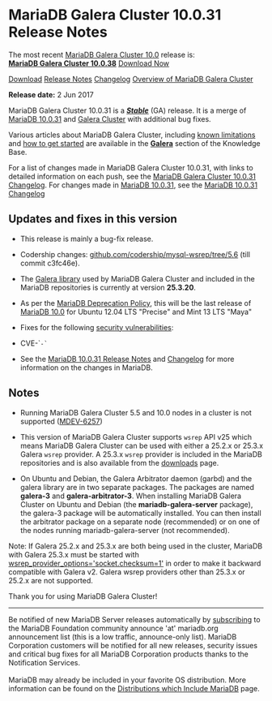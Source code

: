 # MariaDB Galera Cluster 10.0.31 Release Notes

The most recent [MariaDB Galera Cluster 10.0](/kb/en/galera/) release is:<br>
<span class="cstm-style lead"><strong>[MariaDB Galera Cluster 10.0.38](/replication/galera-cluster/mariadb-galera-cluster-releases/mariadb-galera-100-release-notes/mariadb-galera-cluster-10038-release-notes)</strong> [Download<span>&nbsp;</span>Now](https://downloads.mariadb.org/mariadb-galera/10.0)</span>

[Download](http://downloads.mariadb.org/mariadb-galera/10.0.31)
[Release Notes](/replication/galera-cluster/mariadb-galera-cluster-releases/mariadb-galera-100-release-notes/mariadb-galera-cluster-10031-release-notes)
[Changelog](/replication/galera-cluster/mariadb-galera-cluster-releases/mariadb-galera-100-changelogs/mariadb-galera-cluster-10031-changelog)
[Overview of MariaDB Galera Cluster](/replication/galera-cluster/what-is-mariadb-galera-cluster)

<strong>Release date:</strong> 2 Jun 2017

MariaDB Galera Cluster 10.0.31 is a <strong><em>[Stable](/kb/en/release-criteria/)</em></strong> (GA)
release. It is a merge of [MariaDB 10.0.31](/kb/en/mariadb-10031-release-notes/) and
[Galera Cluster](http://codership.com/content/using-galera-cluster) with
additional bug fixes.

Various articles about MariaDB Galera Cluster, including
[known limitations](/replication/galera-cluster/mariadb-galera-cluster-known-limitations) and
[how to get started](/replication/galera-cluster/getting-started-with-mariadb-galera-cluster) are
available in the <strong>[Galera](/kb/en/galera/)</strong> section of the Knowledge Base.

For a list of changes made in MariaDB Galera Cluster 10.0.31, with links to
detailed information on each push, see the
[MariaDB Galera Cluster 10.0.31 Changelog](/replication/galera-cluster/mariadb-galera-cluster-releases/mariadb-galera-100-changelogs/mariadb-galera-cluster-10031-changelog).
For changes made in [MariaDB 10.0.31](/kb/en/mariadb-10031-release-notes/), see the
[MariaDB 10.0.31 Changelog](/kb/en/mariadb-10031-changelog/)

## Updates and fixes in this version

- This release is mainly a bug-fix release.

- Codership changes: [github.com/codership/mysql-wsrep/tree/5.6](https://github.com/codership/mysql-wsrep/tree/5.6) (till commit c3fc46e).

- The [Galera library](http://codership.com/content/using-galera-cluster) used
  by MariaDB Galera Cluster and included in the MariaDB repositories is
  currently at version <strong>25.3.20</strong>.

- As per the [MariaDB Deprecation Policy](/kb/en/deprecation-policy/), this will be
  the last release of [MariaDB 10.0](/kb/en/what-is-mariadb-100/) for Ubuntu 12.04 LTS "Precise" and Mint 13
  LTS "Maya"

- Fixes for the following [security vulnerabilities](/kb/en/cve/):
<ul start="1"><li>CVE-`<code>-`</code><code>
</code></li></ul>

- See the [MariaDB 10.0.31 Release Notes](/kb/en/mariadb-10031-release-notes/) and
  [Changelog](/kb/en/mariadb-10031-changelog/) for more information on the changes in
  MariaDB.

## Notes

- Running MariaDB Galera Cluster 5.5 and 10.0 nodes in a cluster is not
  supported ([MDEV-6257](https://jira.mariadb.org/browse/MDEV-6257))

- This version of MariaDB Galera Cluster supports `wsrep` API v25 which means
  MariaDB Galera Cluster can be used with either a 25.2.x or 25.3.x
  Galera `wsrep` provider. A 25.3.x `wsrep` provider is included in the
  MariaDB repositories and is also available from the
  [downloads](http://downloads.mariadb.org/mariadb-galera/10.0) page.

- On Ubuntu and Debian, the Galera Arbitrator daemon (garbd) and the galera
  library are in two separate packages. The packages are named <strong>galera-3</strong>
  and <strong>galera-arbitrator-3</strong>. When installing MariaDB Galera Cluster on Ubuntu and
  Debian (the <strong>mariadb-galera-server</strong> package), the galera-3 package will be
  automatically installed. You can then install the arbitrator package on a
  separate node (recommended) or on one of the nodes running
  mariadb-galera-server (not recommended).

Note: If Galera 25.2.x and 25.3.x are both being used in the cluster, MariaDB
with Galera 25.3.x must be started with
[wsrep_provider_options='socket.checksum=1'](/kb/en/wsrep_provider_options/#socketchecksum) in order to make it backward
compatible with Galera v2. Galera wsrep providers other than 25.3.x or 25.2.x
are not supported.

Thank you for using MariaDB Galera Cluster!

---

Be notified of new MariaDB Server releases automatically by [subscribing](https://lists.askmonty.org/cgi-bin/mailman/listinfo/announce) to the MariaDB Foundation community announce 'at' mariadb.org announcement list (this is a low traffic, announce-only list). MariaDB Corporation customers will be notified for all new releases, security issues and critical bug fixes for all MariaDB Corporation products thanks to the Notification Services.
<br><br>
MariaDB may already be included in your favorite OS distribution. More
information can be found on the
[Distributions which Include MariaDB](/mariadb-administration/getting-installing-and-upgrading-mariadb/binary-packages/distributions-which-include-mariadb)
page.